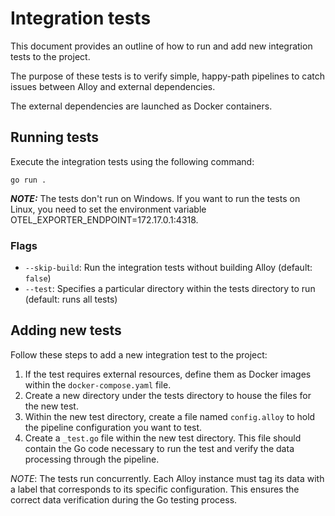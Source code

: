 # Integration tests

This document provides an outline of how to run and add new integration tests to the project.

The purpose of these tests is to verify simple, happy-path pipelines to catch issues between Alloy and external dependencies.

The external dependencies are launched as Docker containers.

## Running tests

Execute the integration tests using the following command:

`go run .`

**_NOTE:_** The tests don't run on Windows. If you want to run the tests on Linux, you need to set the environment variable OTEL_EXPORTER_ENDPOINT=172.17.0.1:4318.

### Flags

* `--skip-build`: Run the integration tests without building Alloy (default: `false`)
* `--test`: Specifies a particular directory within the tests directory to run (default: runs all tests)

## Adding new tests

Follow these steps to add a new integration test to the project:

1. If the test requires external resources, define them as Docker images within the `docker-compose.yaml` file.
2. Create a new directory under the tests directory to house the files for the new test.
3. Within the new test directory, create a file named `config.alloy` to hold the pipeline configuration you want to test.
4. Create a `_test.go` file within the new test directory. This file should contain the Go code necessary to run the test and verify the data processing through the pipeline.

 _NOTE_: The tests run concurrently. Each Alloy instance must tag its data with a label that corresponds to its specific configuration. This ensures the correct data verification during the Go testing process.
